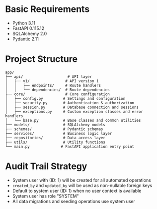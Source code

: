 # Basic Requirements
- Python 3.11
- FastAPI 0.115.12
- SQLAlchemy 2.0
- Pydantic 2.11

# Project Structure
```
app/
├── api/                    # API layer
│   ├── v1/                # API version 1
│   │   ├── endpoints/     # Route handlers
│   │   └── dependencies/  # Route dependencies
├── core/                  # Core configuration
│   ├── config.py         # Settings and configuration
│   ├── security.py       # Authentication & authorization
│   ├── session.py        # Database connection and sessions
│   ├── exceptions.py     # Custom exception classes and error handlers
│   └── base.py           # Base classes and common utilities
├── models/               # SQLAlchemy models
├── schemas/              # Pydantic schemas
├── services/             # Business logic layer
├── repositories/         # Data access layer
├── utils/                # Utility functions
└── main.py              # FastAPI application entry point
```

# Audit Trail Strategy
- System user with (ID: 1) will be created for all automated operations
- `created_by` and `updated_by` will be used as non-nullable foreign keys
- Default to system user (ID: 1) when no user context is available
- System user has role "SYSTEM"
- All data migrations and seeding operations use system user